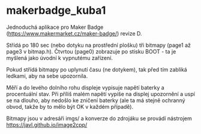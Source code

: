 # makerbadge_kuba1
Jednoduchá aplikace pro Maker Badge (https://www.makermarket.cz/maker-badge/) revize D.

Střídá po 180 sec (nebo dotyku na prostřední plošku) tři bitmapy (page1 až page3 v bitmap.h). 
Čtvrtou (page0) zobrazuje po stisku BOOT - ta je myšlená jako úvodní k vypnutému zařízení. 

Pokud střídá bitmapy po uplynutí času (ne dotykem), tak před tím zabliká ledkami, aby na sebe upozornila.

Měří a do levého dolního rohu displeje vypisuje napětí baterky a procentuální stav. 
Při příliš malém napětí vypíše na displej upozornění a uspí se na dlouho, aby nedošlo ke zničení baterky (ale ta má stejně ochranný obvod, takže by to mělo být OK v každém případě).

Bitmapy jsou v adresáři imgs/ a konverze do zdrojáku se provádí nástrojem https://javl.github.io/image2cpp/

